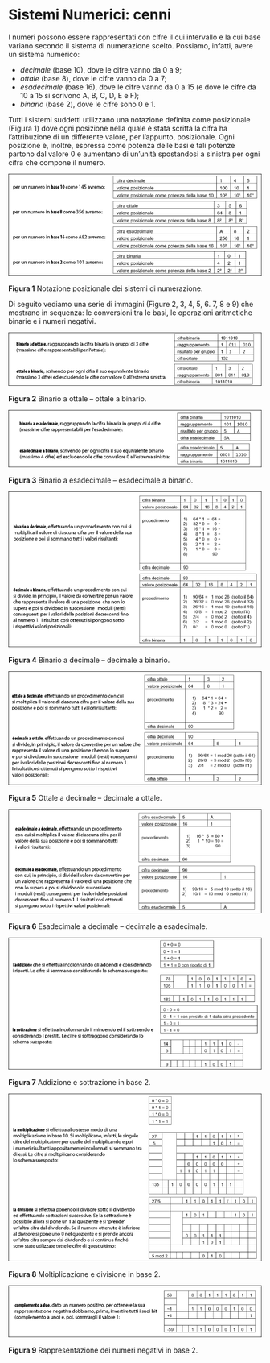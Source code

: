 # Sistemi Numerici: cenni

I numeri possono essere rappresentati con cifre il cui intervallo e la cui base variano secondo il sistema di numerazione scelto. Possiamo, infatti, avere un sistema numerico:

- *decimale* (base 10), dove le cifre vanno da 0 a 9;
- *ottale* (base 8), dove le cifre vanno da 0 a 7;
- *esadecimale* (base 16), dove le cifre vanno da 0 a 15 (e dove le cifre da 10 a 15 si scrivono A, B, C, D, E e F);
- *binario* (base 2), dove le cifre sono 0 e 1.

Tutti i sistemi suddetti utilizzano una notazione definita come posizionale (Figura 1) dove ogni posizione nella quale è stata scritta la cifra ha l’attribuzione di un differente valore, per l’appunto, posizionale. Ogni posizione è, inoltre, espressa come potenza delle basi e tali potenze partono dal valore 0 e aumentano di un’unità spostandosi a sinistra per ogni cifra che compone il numero.

![imm 1](C_1.jpg)

**Figura 1** Notazione posizionale dei sistemi di numerazione.

Di seguito vediamo una serie di immagini (Figure 2, 3, 4, 5, 6. 7, 8 e 9) che mostrano in sequenza: le conversioni tra le basi, le operazioni aritmetiche binarie e i numeri negativi.

![imm 2](C_2.jpg)

**Figura 2** Binario a ottale – ottale a binario.

![imm 3](C_3.jpg)

**Figura 3** Binario a esadecimale – esadecimale a binario.

![imm 4](C_4.jpg)

**Figura 4** Binario a decimale – decimale a binario.

![imm 5](C_5.jpg)

**Figura 5** Ottale a decimale – decimale a ottale.

![imm 6](C_6.jpg)

**Figura 6** Esadecimale a decimale – decimale a esadecimale.

![imm 7](C_7.jpg)

**Figura 7** Addizione e sottrazione in base 2.

![imm 8](C_8.jpg)

**Figura 8** Moltiplicazione e divisione in base 2.

![imm 9](C_9.jpg)

**Figura 9** Rappresentazione dei numeri negativi in base 2.
